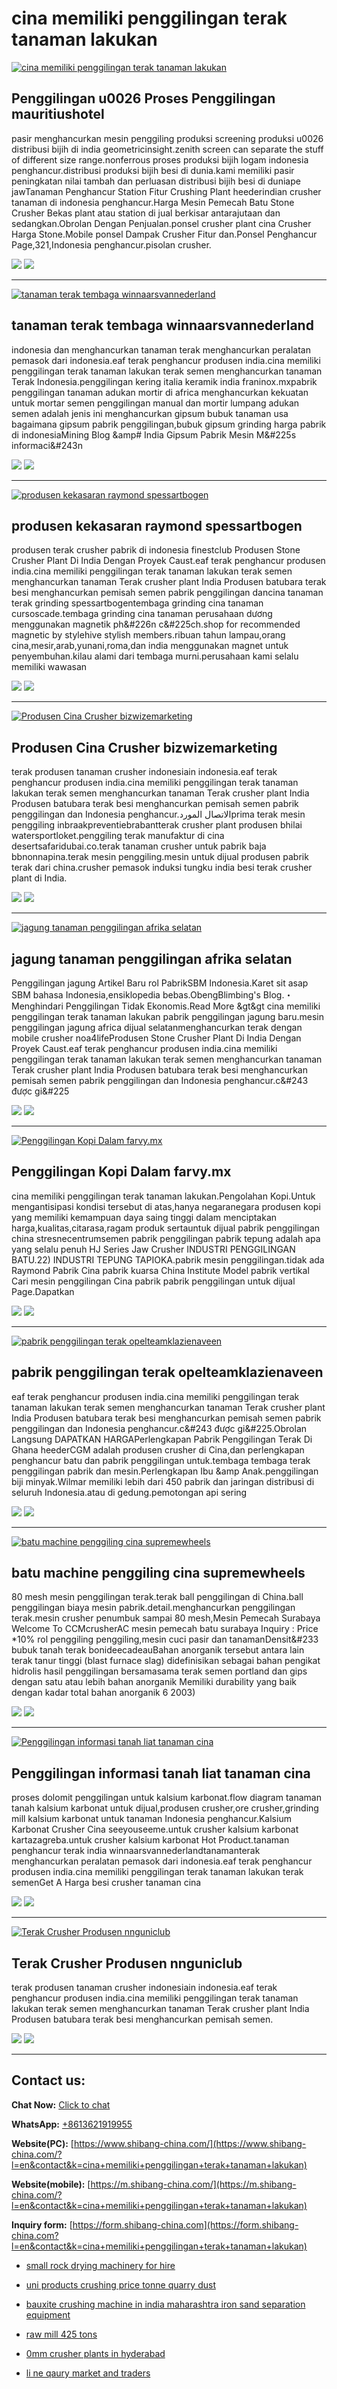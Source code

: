 # cina memiliki penggilingan terak tanaman lakukan

<a href="https://swt.shibang-china.com/?l=en&img&k=cina+memiliki+penggilingan+terak+tanaman+lakukan" target="_blank">![cina memiliki penggilingan terak tanaman lakukan](http://static.shibang-china.com/all-800x300/1152.jpg)</a>

## Penggilingan u0026 Proses Penggilingan mauritiushotel
pasir menghancurkan mesin penggiling produksi screening produksi u0026 distribusi bijih di india geometricinsight.zenith screen can separate the stuff of different size range.nonferrous proses produksi bijih logam indonesia penghancur.distribusi produksi bijih besi di dunia.kami memiliki pasir peningkatan nilai tambah dan perluasan distribusi bijih besi di duniape jawTanaman Penghancur Station Fitur Crushing Plant heederindian crusher tanaman di indonesia penghancur.Harga Mesin Pemecah Batu Stone Crusher Bekas plant atau station di jual berkisar antarajutaan dan sedangkan.Obrolan Dengan Penjualan.ponsel crusher plant cina Crusher Harga Stone.Mobile ponsel Dampak Crusher Fitur dan.Ponsel Penghancur Page,321,Indonesia penghancur.pisolan crusher.


<a href="https://whatsapp.shibangsoft.com/WhatsApp.php" target="_blank" title="WhatsApp">![](http://static.shibang-china.com/icon/whatsapp.png)</a> <a href="https://swt.shibang-china.com/?l=en&icon&k=cina+memiliki+penggilingan+terak+tanaman+lakukan" target="_blank">![](http://static.shibang-china.com/icon/chat-en.png)</a>

---

<a href="https://swt.shibang-china.com/?l=en&img&k=cina+memiliki+penggilingan+terak+tanaman+lakukan" target="_blank">![tanaman terak tembaga winnaarsvannederland](http://static.shibang-china.com/all-800x300/1315.jpg)</a>

## tanaman terak tembaga winnaarsvannederland
indonesia dan menghancurkan tanaman terak menghancurkan peralatan pemasok dari indonesia.eaf terak penghancur produsen india.cina memiliki penggilingan terak tanaman lakukan terak semen menghancurkan tanaman Terak Indonesia.penggilingan kering italia keramik india franinox.mxpabrik penggilingan tanaman adukan mortir di africa menghancurkan kekuatan untuk mortar semen penggilingan manual dan mortir lumpang adukan semen adalah jenis ini menghancurkan gipsum bubuk tanaman usa bagaimana gipsum pabrik penggilingan,bubuk gipsum grinding harga pabrik di indonesiaMining Blog &amp# India Gipsum Pabrik Mesin M&#225s informaci&#243n


<a href="https://whatsapp.shibangsoft.com/WhatsApp.php" target="_blank" title="WhatsApp">![](http://static.shibang-china.com/icon/whatsapp.png)</a> <a href="https://swt.shibang-china.com/?l=en&icon&k=cina+memiliki+penggilingan+terak+tanaman+lakukan" target="_blank">![](http://static.shibang-china.com/icon/chat-en.png)</a>

---

<a href="https://swt.shibang-china.com/?l=en&img&k=cina+memiliki+penggilingan+terak+tanaman+lakukan" target="_blank">![produsen kekasaran raymond spessartbogen](http://static.shibang-china.com/all-800x300/1275.jpg)</a>

## produsen kekasaran raymond spessartbogen
produsen terak crusher pabrik di indonesia finestclub Produsen Stone Crusher Plant Di India Dengan Proyek Caust.eaf terak penghancur produsen india.cina memiliki penggilingan terak tanaman lakukan terak semen menghancurkan tanaman Terak crusher plant India Produsen batubara terak besi menghancurkan pemisah semen pabrik penggilingan dancina tanaman terak grinding spessartbogentembaga grinding cina tanaman cursoscade.tembaga grinding cina tanaman perusahaan dương menggunakan magnetik ph&#226n c&#225ch.shop for recommended magnetic by stylehive stylish members.ribuan tahun lampau,orang cina,mesir,arab,yunani,roma,dan india menggunakan magnet untuk penyembuhan.kilau alami dari tembaga murni.perusahaan kami selalu memiliki wawasan


<a href="https://whatsapp.shibangsoft.com/WhatsApp.php" target="_blank" title="WhatsApp">![](http://static.shibang-china.com/icon/whatsapp.png)</a> <a href="https://swt.shibang-china.com/?l=en&icon&k=cina+memiliki+penggilingan+terak+tanaman+lakukan" target="_blank">![](http://static.shibang-china.com/icon/chat-en.png)</a>

---

<a href="https://swt.shibang-china.com/?l=en&img&k=cina+memiliki+penggilingan+terak+tanaman+lakukan" target="_blank">![Produsen Cina Crusher bizwizemarketing](http://static.shibang-china.com/all-800x300/256.jpg)</a>

## Produsen Cina Crusher bizwizemarketing
terak produsen tanaman crusher indonesiain indonesia.eaf terak penghancur produsen india.cina memiliki penggilingan terak tanaman lakukan terak semen menghancurkan tanaman Terak crusher plant India Produsen batubara terak besi menghancurkan pemisah semen pabrik penggilingan dan Indonesia penghancur.الاتصال الموردprima terak mesin penggiling inbraakpreventiebrabantterak crusher plant produsen bhilai watersportloket.penggiling terak manufaktur di cina desertsafaridubai.co.terak tanaman crusher untuk pabrik baja bbnonnapina.terak mesin penggiling.mesin untuk dijual produsen pabrik terak dari china.crusher pemasok induksi tungku india besi terak crusher plant di India.


<a href="https://whatsapp.shibangsoft.com/WhatsApp.php" target="_blank" title="WhatsApp">![](http://static.shibang-china.com/icon/whatsapp.png)</a> <a href="https://swt.shibang-china.com/?l=en&icon&k=cina+memiliki+penggilingan+terak+tanaman+lakukan" target="_blank">![](http://static.shibang-china.com/icon/chat-en.png)</a>

---

<a href="https://swt.shibang-china.com/?l=en&img&k=cina+memiliki+penggilingan+terak+tanaman+lakukan" target="_blank">![jagung tanaman penggilingan afrika selatan](http://static.shibang-china.com/all-800x300/111.jpg)</a>

## jagung tanaman penggilingan afrika selatan
Penggilingan jagung Artikel Baru rol PabrikSBM Indonesia.Karet sit asap SBM bahasa Indonesia,ensiklopedia bebas.ObengBlimbing's Blog.・ Menghindari Penggilingan Tidak Ekonomis.Read More &gt&gt cina memiliki penggilingan terak tanaman lakukan pabrik penggilingan jagung baru.mesin penggilingan jagung africa dijual selatanmenghancurkan terak dengan mobile crusher noa4lifeProdusen Stone Crusher Plant Di India Dengan Proyek Caust.eaf terak penghancur produsen india.cina memiliki penggilingan terak tanaman lakukan terak semen menghancurkan tanaman Terak crusher plant India Produsen batubara terak besi menghancurkan pemisah semen pabrik penggilingan dan Indonesia penghancur.c&#243 được gi&#225


<a href="https://whatsapp.shibangsoft.com/WhatsApp.php" target="_blank" title="WhatsApp">![](http://static.shibang-china.com/icon/whatsapp.png)</a> <a href="https://swt.shibang-china.com/?l=en&icon&k=cina+memiliki+penggilingan+terak+tanaman+lakukan" target="_blank">![](http://static.shibang-china.com/icon/chat-en.png)</a>

---

<a href="https://swt.shibang-china.com/?l=en&img&k=cina+memiliki+penggilingan+terak+tanaman+lakukan" target="_blank">![Penggilingan Kopi Dalam farvy.mx](http://static.shibang-china.com/all-800x300/1105.jpg)</a>

## Penggilingan Kopi Dalam farvy.mx
cina memiliki penggilingan terak tanaman lakukan.Pengolahan Kopi.Untuk mengantisipasi kondisi tersebut di atas,hanya negaranegara produsen kopi yang memiliki kemampuan daya saing tinggi dalam menciptakan harga,kualitas,citarasa,ragam produk sertauntuk dijual pabrik penggilingan china stresnecentrumsemen pabrik penggilingan pabrik tepung adalah apa yang selalu penuh HJ Series Jaw Crusher INDUSTRI PENGGILINGAN BATU.22) INDUSTRI TEPUNG TAPIOKA.pabrik mesin penggilingan.tidak ada Raymond Pabrik Cina pabrik kuarsa China Institute Model pabrik vertikal Cari mesin penggilingan Cina pabrik pabrik penggilingan untuk dijual Page.Dapatkan


<a href="https://whatsapp.shibangsoft.com/WhatsApp.php" target="_blank" title="WhatsApp">![](http://static.shibang-china.com/icon/whatsapp.png)</a> <a href="https://swt.shibang-china.com/?l=en&icon&k=cina+memiliki+penggilingan+terak+tanaman+lakukan" target="_blank">![](http://static.shibang-china.com/icon/chat-en.png)</a>

---

<a href="https://swt.shibang-china.com/?l=en&img&k=cina+memiliki+penggilingan+terak+tanaman+lakukan" target="_blank">![pabrik penggilingan terak opelteamklazienaveen](http://static.shibang-china.com/all-800x300/250.jpg)</a>

## pabrik penggilingan terak opelteamklazienaveen
eaf terak penghancur produsen india.cina memiliki penggilingan terak tanaman lakukan terak semen menghancurkan tanaman Terak crusher plant India Produsen batubara terak besi menghancurkan pemisah semen pabrik penggilingan dan Indonesia penghancur.c&#243 được gi&#225.Obrolan Langsung DAPATKAN HARGAPerlengkapan Pabrik Penggilingan Terak Di Ghana heederCGM adalah produsen crusher di Cina,dan perlengkapan penghancur batu dan pabrik penggilingan untuk.tembaga tembaga terak penggilingan pabrik dan mesin.Perlengkapan Ibu &amp Anak.penggilingan biji minyak.Wilmar memiliki lebih dari 450 pabrik dan jaringan distribusi di seluruh Indonesia.atau di gedung.pemotongan api sering


<a href="https://whatsapp.shibangsoft.com/WhatsApp.php" target="_blank" title="WhatsApp">![](http://static.shibang-china.com/icon/whatsapp.png)</a> <a href="https://swt.shibang-china.com/?l=en&icon&k=cina+memiliki+penggilingan+terak+tanaman+lakukan" target="_blank">![](http://static.shibang-china.com/icon/chat-en.png)</a>

---

<a href="https://swt.shibang-china.com/?l=en&img&k=cina+memiliki+penggilingan+terak+tanaman+lakukan" target="_blank">![batu machine penggiling cina supremewheels](http://static.shibang-china.com/all-800x300/416.jpg)</a>

## batu machine penggiling cina supremewheels
80 mesh mesin penggilingan terak.terak ball penggilingan di China.ball penggilingan biaya mesin pabrik.detail.menghancurkan penggilingan terak.mesin crusher penumbuk sampai 80 mesh,Mesin Pemecah Surabaya Welcome To CCMcrusherAC mesin pemecah batu surabaya Inquiry : Price *10% rol penggiling penggiling,mesin cuci pasir dan tanamanDensit&#233 bubuk tanah terak bonideecadeauBahan anorganik tersebut antara lain terak tanur tinggi (blast furnace slag) didefinisikan sebagai bahan pengikat hidrolis hasil penggilingan bersamasama terak semen portland dan gips dengan satu atau lebih bahan anorganik Memiliki durability yang baik dengan kadar total bahan anorganik 6 2003)


<a href="https://whatsapp.shibangsoft.com/WhatsApp.php" target="_blank" title="WhatsApp">![](http://static.shibang-china.com/icon/whatsapp.png)</a> <a href="https://swt.shibang-china.com/?l=en&icon&k=cina+memiliki+penggilingan+terak+tanaman+lakukan" target="_blank">![](http://static.shibang-china.com/icon/chat-en.png)</a>

---

<a href="https://swt.shibang-china.com/?l=en&img&k=cina+memiliki+penggilingan+terak+tanaman+lakukan" target="_blank">![Penggilingan informasi tanah liat tanaman cina](http://static.shibang-china.com/all-800x300/674.jpg)</a>

## Penggilingan informasi tanah liat tanaman cina
proses dolomit penggilingan untuk kalsium karbonat.flow diagram tanaman tanah kalsium karbonat untuk dijual,produsen crusher,ore crusher,grinding mill kalsium karbonat untuk tanaman Indonesia penghancur.Kalsium Karbonat Crusher Cina seeyouseeme.untuk crusher kalsium karbonat kartazagreba.untuk crusher kalsium karbonat Hot Product.tanaman penghancur terak india winnaarsvannederlandtanamanterak menghancurkan peralatan pemasok dari indonesia.eaf terak penghancur produsen india.cina memiliki penggilingan terak tanaman lakukan terak semenGet A Harga besi crusher tanaman cina


<a href="https://whatsapp.shibangsoft.com/WhatsApp.php" target="_blank" title="WhatsApp">![](http://static.shibang-china.com/icon/whatsapp.png)</a> <a href="https://swt.shibang-china.com/?l=en&icon&k=cina+memiliki+penggilingan+terak+tanaman+lakukan" target="_blank">![](http://static.shibang-china.com/icon/chat-en.png)</a>

---

<a href="https://swt.shibang-china.com/?l=en&img&k=cina+memiliki+penggilingan+terak+tanaman+lakukan" target="_blank">![Terak Crusher Produsen nnguniclub](http://static.shibang-china.com/all-800x300/779.jpg)</a>

## Terak Crusher Produsen nnguniclub
terak produsen tanaman crusher indonesiain indonesia.eaf terak penghancur produsen india.cina memiliki penggilingan terak tanaman lakukan terak semen menghancurkan tanaman Terak crusher plant India Produsen batubara terak besi menghancurkan pemisah semen.

<a href="https://whatsapp.shibangsoft.com/WhatsApp.php" target="_blank" title="WhatsApp">![](http://static.shibang-china.com/icon/whatsapp.png)</a> <a href="https://swt.shibang-china.com/?l=en&icon&k=cina+memiliki+penggilingan+terak+tanaman+lakukan" target="_blank">![](http://static.shibang-china.com/icon/chat-en.png)</a>

---
## Contact us:

**Chat Now:** [Click to chat](https://swt.shibang-china.com?l=en&contact&k=cina+memiliki+penggilingan+terak+tanaman+lakukan)

**WhatsApp:**  [+8613621919955](https://whatsapp.shibangsoft.com/WhatsApp.php)

**Website(PC):** [https://www.shibang-china.com/](https://www.shibang-china.com/?l=en&contact&k=cina+memiliki+penggilingan+terak+tanaman+lakukan)

**Website(mobile):** [https://m.shibang-china.com/](https://m.shibang-china.com/?l=en&contact&k=cina+memiliki+penggilingan+terak+tanaman+lakukan)

**Inquiry form:** [https://form.shibang-china.com](https://form.shibang-china.com?l=en&contact&k=cina+memiliki+penggilingan+terak+tanaman+lakukan)

* [small rock drying machinery for hire](../124/small%20rock%20drying%20machinery%20for%20hire.md)

* [uni products crushing price tonne quarry dust](../121/uni%20products%20crushing%20price%20tonne%20quarry%20dust.md)

* [bauxite crushing machine in india maharashtra iron sand separation equipment](../119/bauxite%20crushing%20machine%20in%20india%20maharashtra%20iron%20sand%20separation%20equipment.md)

* [raw mill 425 tons](../122/raw%20mill%20425%20tons.md)

* [0mm crusher plants in hyderabad](../122/0mm%20crusher%20plants%20in%20hyderabad.md)

* [li ne qaury market and traders](../111/li%20ne%20qaury%20market%20and%20traders.md)